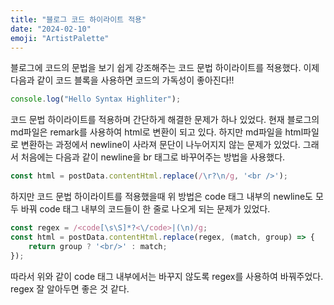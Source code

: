 ```yaml
---
title: "블로그 코드 하이라이트 적용"
date: "2024-02-10"
emoji: "ArtistPalette"
---
```


블로그에 코드의 문법을 보기 쉽게 강조해주는 코드 문법 하이라이트를 적용했다. 이제 다음과 같이 코드 블록을 사용하면 코드의 가독성이 좋아진다!!

```ts
console.log("Hello Syntax Highliter");
```

코드 문법 하이라이트를 적용하며 간단하게 해결한 문제가 하나 있었다. 현재 블로그의 md파일은 remark를 사용하여 html로 변환이 되고 있다. 하지만 md파일을 html파일로 변환하는 과정에서 newline이 사라져 문단이 나누어지지 않는 문제가 있었다. 그래서 처음에는 다음과 같이 newline을 br 태그로 바꾸어주는 방법을 사용했다.

```ts
const html = postData.contentHtml.replace(/\r?\n/g, '<br />');
```

하지만 코드 문법 하이라이트를 적용했을때 위 방법은 code 태그 내부의 newline도 모두 바꿔 code 태그 내부의 코드들이 한 줄로 나오게 되는 문제가 있었다.

```ts
const regex = /<code[\s\S]*?<\/code>|(\n)/g;
const html = postData.contentHtml.replace(regex, (match, group) => {
    return group ? '<br/>' : match;
});
```

따라서 위와 같이 code 태그 내부에서는 바꾸지 않도록 regex를 사용하여 바꿔주었다. regex 잘 알아두면 좋은 것 같다.
